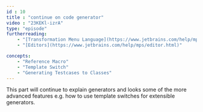 ```yaml
---
id : 10
title : "continue on code generator"
video : "23KEKl-izrA"
type: "episode"
furtherreading:
    - "[Transformation Menu Language﻿](https://www.jetbrains.com/help/mps/transformation-menu-language.html)"
    - "[Editors](https://www.jetbrains.com/help/mps/editor.html)"

concepts:
    - "Reference Macro"
    - "Template Switch"
    - "Generating Testcases to Classes"
---
```


This part will continue to explain generators and looks some of the more advanced features e.g. how to use template 
switches for extensible generators. 
